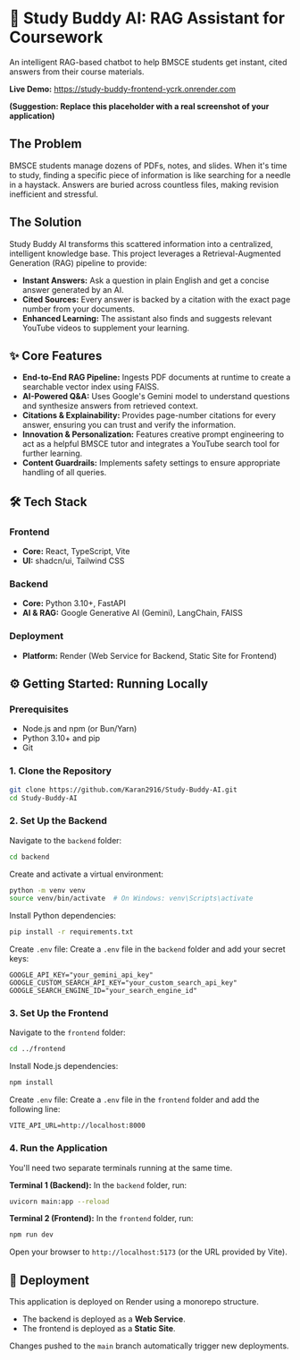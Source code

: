 # 📖 Study Buddy AI: RAG Assistant for Coursework
An intelligent RAG-based chatbot to help BMSCE students get instant, cited answers from their course materials.

**Live Demo:** https://study-buddy-frontend-ycrk.onrender.com

**(Suggestion: Replace this placeholder with a real screenshot of your application)**

## The Problem
BMSCE students manage dozens of PDFs, notes, and slides. When it's time to study, finding a specific piece of information is like searching for a needle in a haystack. Answers are buried across countless files, making revision inefficient and stressful.

## The Solution
Study Buddy AI transforms this scattered information into a centralized, intelligent knowledge base. This project leverages a Retrieval-Augmented Generation (RAG) pipeline to provide:

- **Instant Answers:** Ask a question in plain English and get a concise answer generated by an AI.
- **Cited Sources:** Every answer is backed by a citation with the exact page number from your documents.
- **Enhanced Learning:** The assistant also finds and suggests relevant YouTube videos to supplement your learning.

## ✨ Core Features
- **End-to-End RAG Pipeline:** Ingests PDF documents at runtime to create a searchable vector index using FAISS.
- **AI-Powered Q&A:** Uses Google's Gemini model to understand questions and synthesize answers from retrieved context.
- **Citations & Explainability:** Provides page-number citations for every answer, ensuring you can trust and verify the information.
- **Innovation & Personalization:** Features creative prompt engineering to act as a helpful BMSCE tutor and integrates a YouTube search tool for further learning.
- **Content Guardrails:** Implements safety settings to ensure appropriate handling of all queries.

## 🛠️ Tech Stack

### Frontend
-   **Core:** React, TypeScript, Vite
-   **UI:** shadcn/ui, Tailwind CSS

### Backend
-   **Core:** Python 3.10+, FastAPI
-   **AI & RAG:** Google Generative AI (Gemini), LangChain, FAISS

### Deployment
-   **Platform:** Render (Web Service for Backend, Static Site for Frontend)

## ⚙️ Getting Started: Running Locally
### Prerequisites
- Node.js and npm (or Bun/Yarn)
- Python 3.10+ and pip
- Git

### 1. Clone the Repository
```bash
git clone https://github.com/Karan2916/Study-Buddy-AI.git
cd Study-Buddy-AI
```

### 2. Set Up the Backend
Navigate to the `backend` folder:
```bash
cd backend
```

Create and activate a virtual environment:
```bash
python -m venv venv
source venv/bin/activate  # On Windows: venv\Scripts\activate
```

Install Python dependencies:
```bash
pip install -r requirements.txt
```

Create `.env` file: Create a `.env` file in the `backend` folder and add your secret keys:
```
GOOGLE_API_KEY="your_gemini_api_key"
GOOGLE_CUSTOM_SEARCH_API_KEY="your_custom_search_api_key"
GOOGLE_SEARCH_ENGINE_ID="your_search_engine_id"
```

### 3. Set Up the Frontend
Navigate to the `frontend` folder:
```bash
cd ../frontend
```

Install Node.js dependencies:
```bash
npm install
```

Create `.env` file: Create a `.env` file in the `frontend` folder and add the following line:
```
VITE_API_URL=http://localhost:8000
```

### 4. Run the Application
You'll need two separate terminals running at the same time.

**Terminal 1 (Backend):** In the `backend` folder, run:
```bash
uvicorn main:app --reload
```

**Terminal 2 (Frontend):** In the `frontend` folder, run:
```bash
npm run dev
```

Open your browser to `http://localhost:5173` (or the URL provided by Vite).

## 🚀 Deployment
This application is deployed on Render using a monorepo structure.
- The backend is deployed as a **Web Service**.
- The frontend is deployed as a **Static Site**.

Changes pushed to the `main` branch automatically trigger new deployments.
